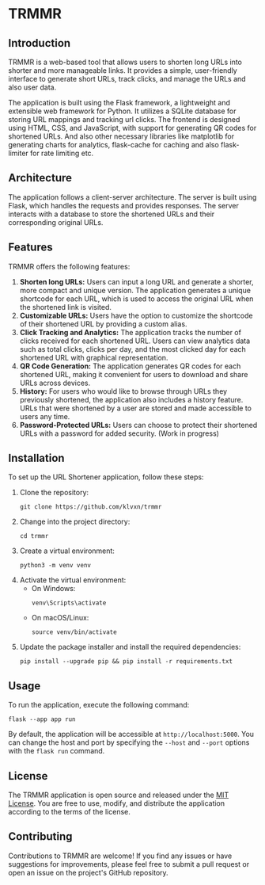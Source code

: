 # TRMMR

## Introduction
TRMMR is a web-based tool that allows users to shorten long URLs into shorter and more manageable links. It provides a simple, user-friendly interface to generate short URLs, track clicks, and manage the URLs and also user data.

The application is built using the Flask framework, a lightweight and extensible web framework for Python. It utilizes a SQLite database for storing URL mappings and tracking url clicks. The frontend is designed using HTML, CSS, and JavaScript, with support for generating QR codes for shortened URLs.
And also other necessary libraries like matplotlib for generating charts for analytics, flask-cache for caching and also flask-limiter for rate limiting etc. 

## Architecture
The application follows a client-server architecture. The server is built using Flask, which handles the requests and provides responses. The server interacts with a database to store the shortened URLs and their corresponding original URLs.


## Features
TRMMR offers the following features:

1. **Shorten long URLs:** Users can input a long URL and generate a shorter, more compact and unique version. The application generates a unique shortcode for each URL, which is used to access the original URL when the shortened link is visited.
2. **Customizable URLs:** Users have the option to customize the shortcode of their shortened URL by providing a custom alias.
3. **Click Tracking and Analytics:** The application tracks the number of clicks received for each shortened URL. Users can view analytics data such as total clicks, clicks per day, and the most clicked day for each shortened URL with graphical representation.
4. **QR Code Generation:** The application generates QR codes for each shortened URL, making it convenient for users to download and share URLs across devices.
5. **History:** For users who would like to browse through URLs they previously shortened, the application also includes a history feature. URLs that were shortened by a user are stored and made accessible to users any time.  
6. **Password-Protected URLs:** Users can choose to protect their shortened URLs with a password for added security. (Work in progress)

## Installation
To set up the URL Shortener application, follow these steps:

1. Clone the repository:
   ```
   git clone https://github.com/klvxn/trmmr
   ```
2. Change into the project directory:
   ```
   cd trmmr
   ```
3. Create a virtual environment:
   ```
   python3 -m venv venv
   ```
4. Activate the virtual environment:
   - On Windows:
     ```
     venv\Scripts\activate
     ```
   - On macOS/Linux:
     ```
     source venv/bin/activate
     ```
5. Update the package installer and install the required dependencies:
   ```
   pip install --upgrade pip && pip install -r requirements.txt
   ```

## Usage
To run the application, execute the following command:

```
flask --app app run
```

By default, the application will be accessible at `http://localhost:5000`. You can change the host and port by specifying the `--host` and `--port` options with the `flask run` command.

## License
The TRMMR application is open source and released under the [MIT License](LICENSE). You are free to use, modify, and distribute the application according to the terms of the license.

## Contributing
Contributions to TRMMR are welcome! If you find any issues or have suggestions for improvements, please feel free to submit a pull request or open an issue on the project's GitHub repository.